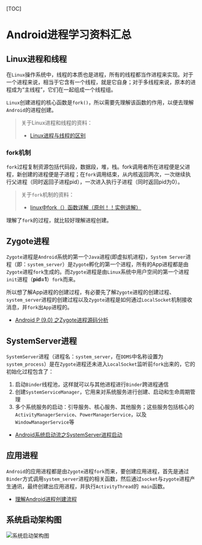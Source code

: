 [TOC]

# Android进程学习资料汇总

## Linux进程和线程

在`Linux`操作系统中，线程的本质也是进程，所有的线程都当作进程来实现。对于一个进程来说，相当于它含有一个线程，就是它自身；对于多线程来说，原本的进程成为“主线程”，它们在一起组成一个线程组。

`Linux`创建进程的核心函数是`fork()`，所以需要先理解该函数的作用，以便去理解`Android`的进程创建。

> 关于Linux进程和线程的资料：
>
> - [Linux进程与线程的区别](https://my.oschina.net/cnyinlinux/blog/422207)

### fork机制

`fork`过程复制资源包括代码段，数据段，堆，栈。fork调用者所在进程便是父进程，新创建的进程便是子进程；在`fork`调用结束，从内核返回两次，一次继续执行父进程（同时返回子进程pid），一次进入执行子进程（同时返回pid为0）。

> 关于`fork`机制的资料：
>
> - [linux中fork（）函数详解（原创！！实例讲解）](https://blog.csdn.net/jason314/article/details/5640969)

理解了`fork`的过程，就比较好理解进程创建。

## Zygote进程

`Zygote`进程是`Android`系统的第一个`Java`进程(即虚拟机进程)，`System Server`进程（即：`system_server`）是`Zygote`孵化的第一个进程，所有的App进程都是由`Zygote`进程`fork`生成的。而`Zygote`进程是由`Linux`系统中用户空间的第一个进程`init`进程（**pid=1**）`fork`而来。

所以想了解App进程的创建过程，有必要先了解`Zygote`进程的创建过程、`system_server`进程的创建过程以及`Zygote`进程是如何通过`LocalSocket`机制接收消息，并`fork`出`App`进程的。

- [Android P (9.0) 之Zygote进程源码分析](https://blog.csdn.net/wangzaieee/article/details/85003806)

## SystemServer进程

`SystemServer`进程（进程名：`system_server`，在`DDMS`中名称设置为`system_process`）是在`Zygote`进程还未进入`LocalSocket`监听前`fork`出来的，它的初始化过程包含了：

1. 启动`Binder`线程池，这样就可以与其他进程进行`Binder`跨进程通信
2. 创建`SystemServiceManager`，它用来对系统服务进行创建、启动和生命周期管理
3. 多个系统服务的启动：引导服务、核心服务、其他服务；这些服务包括核心的`ActivityManagerService`、`PowerManagerService`，以及`WindowManagerService`等

- [Android系统启动流之SystemServer进程启动](https://jsonchao.github.io/2019/03/03/Android系统启动流之SystemServer进程启动/)

## 应用进程

`Android`的应用进程都是由`Zygote`进程`fork`而来，要创建应用进程，首先是通过`Binder`方式调用`system_server`进程的相关函数，然后通过`socket`与`zygote`进程产生通讯，最终创建出应用进程，并执行`ActivityThread`的` main`函数。

- [理解Android进程创建流程](http://gityuan.com/2016/03/26/app-process-create/)

## 系统启动架构图

![系统启动架构图](http://gityuan.com/images/android-arch/android-boot.jpg)